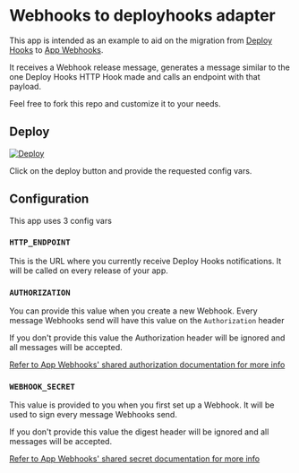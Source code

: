 # Webhooks to deployhooks adapter

This app is intended as an example to aid on the migration from [Deploy Hooks](https://devcenter.heroku.com/articles/deploy-hooks) to [App Webhooks](https://devcenter.heroku.com/articles/app-webhooks).

It receives a Webhook release message, generates a message similar to the one Deploy Hooks HTTP Hook made and calls an endpoint with that payload.

Feel free to fork this repo and customize it to your needs.

## Deploy

[![Deploy](https://www.herokucdn.com/deploy/button.svg)](https://heroku.com/deploy?template=https://github.com/epfl-exts/heroku-webhooks-deployhooks-adapter)

Click on the deploy button and provide the requested config vars.

## Configuration

This app uses 3 config vars

### `HTTP_ENDPOINT`
This is the URL where you currently receive Deploy Hooks notifications. It will be called on every release of your app.

### `AUTHORIZATION`
You can provide this value when you create a new Webhook. Every message Webhooks send will have this value on the `Authorization` header

If you don't provide this value the Authorization header will be ignored and all messages will be accepted.

[Refer to App Webhooks' shared authorization documentation for more info](https://devcenter.heroku.com/articles/app-webhooks#using-the-shared-authorization)

### `WEBHOOK_SECRET`
This value is provided to you when you first set up a Webhook. It will be used to sign every message Webhooks send.

If you don't provide this value the digest header will be ignored and all messages will be accepted.

[Refer to App Webhooks' shared secret documentation for more info](https://devcenter.heroku.com/articles/app-webhooks#using-the-shared-secret)
